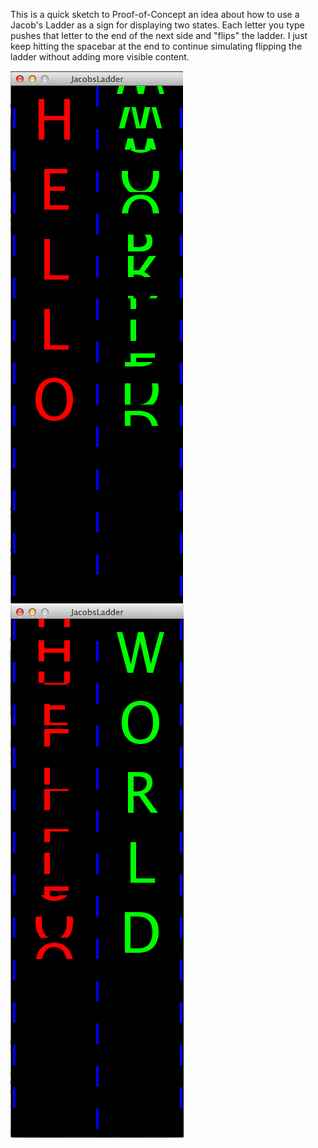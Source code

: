 This is a quick sketch to Proof-of-Concept an idea about how to use a Jacob's Ladder as a sign for displaying two states.
Each letter you type pushes that letter to the end of the next side and "flips" the ladder. I just keep hitting the spacebar
at the end to continue simulating flipping the ladder without adding more visible content.

![Hello](img/JL-split-HELLO.png)
![World](img/JL-split-WORLD.png)
